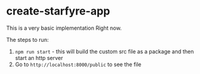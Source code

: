 # create-starfyre-app

This is a very basic implementation Right now.

The steps to run:
1. `npm run start` - this will build the custom src file as a package and then start an http server
2. Go to `http://localhost:8000/public` to see the file

